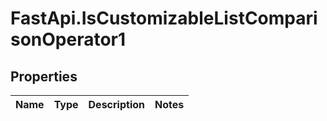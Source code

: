 # FastApi.IsCustomizableListComparisonOperator1

## Properties
Name | Type | Description | Notes
------------ | ------------- | ------------- | -------------
